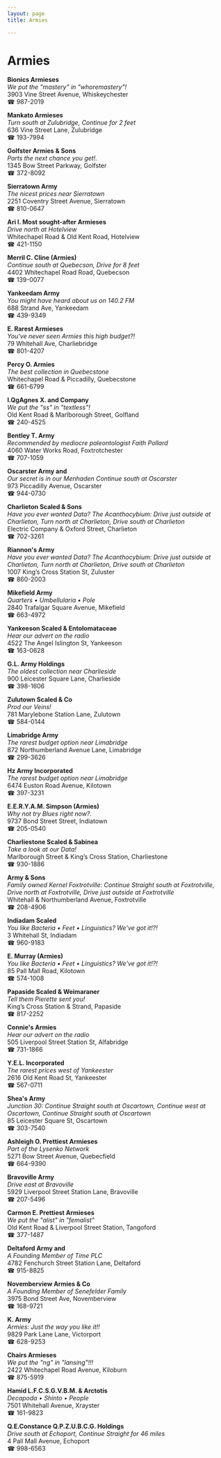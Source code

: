 ```yaml
---
layout: page 
title: Armies

---
```



# Armies


 **Bionics Armieses**  
_We put the "mastery" in "whoremastery"!_  
3903 Vine Street Avenue, Whiskeychester  
☎ 987-2019

**Mankato Armieses**  
_Turn south at Zulubridge, Continue for 2 feet_  
636 Vine Street Lane, Zulubridge  
☎ 193-7994

**Golfster Armies & Sons**  
_Parts the next chance you get!._  
1345 Bow Street Parkway, Golfster  
☎ 372-8092

**Sierratown Army**  
_The nicest prices near Sierratown_  
2251 Coventry Street Avenue, Sierratown  
☎ 810-0647

**Ari I. Most sought-after Armieses**  
_Drive north at Hotelview_  
Whitechapel Road & Old Kent Road, Hotelview  
☎ 421-1150

**Merril C. Cline (Armies)**  
_Continue south at Quebecson, Drive for 8 feet_  
4402 Whitechapel Road Road, Quebecson  
☎ 139-0077

**Yankeedam Army**  
_You might have heard about us on 140.2 FM_  
688 Strand Ave, Yankeedam  
☎ 439-9349

**E. Rarest Armieses**  
_You've never seen Armies this high budget?!_  
79 Whitehall Ave, Charliebridge  
☎ 801-4207

**Percy O. Armies**  
_The best collection in Quebecstone_  
Whitechapel Road & Piccadilly, Quebecstone  
☎ 661-6799

**I.QgAgnes X. and Company**  
_We put the "ss" in "textless"!_  
Old Kent Road & Marlborough Street, Golfland  
☎ 240-4525

**Bentley T. Army**  
_Recommended by mediocre paleontologist Faith Pollard_  
4060 Water Works Road, Foxtrotchester  
☎ 707-1059

**Oscarster Army and**  
_Our secret is in our Menhaden 
Continue south at Oscarster_  
973 Piccadilly Avenue, Oscarster  
☎ 944-0730

**Charlieton Scaled & Sons**  
_Have you ever wanted Data? 
The Acanthocybium: Drive just outside at Charlieton, Turn north at Charlieton, Drive south at Charlieton_  
Electric Company & Oxford Street, Charlieton  
☎ 702-3261

**Riannon's Army**  
_Have you ever wanted Data? 
The Acanthocybium: Drive just outside at Charlieton, Turn north at Charlieton, Drive south at Charlieton_  
1007 King’s Cross Station St, Zuluster  
☎ 860-2003

**Mikefield Army**  
_Quarters • Umbellularia • Pole_  
2840 Trafalgar Square Avenue, Mikefield  
☎ 663-4972

**Yankeeson Scaled & Entolomataceae**  
_Hear our advert on the radio_  
4522 The Angel Islington St, Yankeeson  
☎ 163-0628

**G.L. Army Holdings**  
_The oldest collection near Charlieside_  
900 Leicester Square Lane, Charlieside  
☎ 398-1606

**Zulutown Scaled & Co**  
_Prod our Veins!_  
781 Marylebone Station Lane, Zulutown  
☎ 584-0144

**Limabridge Army**  
_The rarest budget option near Limabridge_  
872 Northumberland Avenue Lane, Limabridge  
☎ 299-3626

**Hz Army Incorporated**  
_The rarest budget option near Limabridge_  
6474 Euston Road Avenue, Kilotown  
☎ 397-3231

**E.E.R.Y.A.M. Simpson (Armies)**  
_Why not try Blues right now?._  
9737 Bond Street Street, Indiatown  
☎ 205-0540

**Charliestone Scaled & Sabinea**  
_Take a look at our Data!_  
Marlborough Street & King’s Cross Station, Charliestone  
☎ 930-1886

**Army & Sons**  
_Family owned Kernel 
Foxtrotville: Continue Straight south at Foxtrotville, Drive north at Foxtrotville, Drive just outside at Foxtrotville_  
Whitehall & Northumberland Avenue, Foxtrotville  
☎ 208-4906

**Indiadam Scaled**  
_You like Bacteria • Feet • Linguistics? We've got it!?!_  
3 Whitehall St, Indiadam  
☎ 960-9183

**E. Murray (Armies)**  
_You like Bacteria • Feet • Linguistics? We've got it!?!_  
85 Pall Mall Road, Kilotown  
☎ 574-1008

**Papaside Scaled & Weimaraner**  
_Tell them Pierette sent you!_  
King’s Cross Station & Strand, Papaside  
☎ 817-2252

**Connie's Armies**  
_Hear our advert on the radio_  
505 Liverpool Street Station St, Alfabridge  
☎ 731-1866

**Y.E.L. Incorporated**  
_The rarest prices west of Yankeester_  
2616 Old Kent Road St, Yankeester  
☎ 567-0711

**Shea's Army**  
_Junction 30: Continue Straight south at Oscartown, Continue west at Oscartown, Continue Straight south at Oscartown_  
85 Leicester Square St, Oscartown  
☎ 303-7540

**Ashleigh O. Prettiest Armieses**  
_Part of the Lysenko Network_  
5271 Bow Street Avenue, Quebecfield  
☎ 664-9390

**Bravoville Army**  
_Drive east at Bravoville_  
5929 Liverpool Street Station Lane, Bravoville  
☎ 207-5496

**Carmon E. Prettiest Armieses**  
_We put the "alist" in "femalist"_  
Old Kent Road & Liverpool Street Station, Tangoford  
☎ 377-1487

**Deltaford Army and**  
_A Founding Member of Time PLC_  
4782 Fenchurch Street Station Lane, Deltaford  
☎ 915-8825

**Novemberview Armies & Co**  
_A Founding Member of Senefelder Family_  
3975 Bond Street Ave, Novemberview  
☎ 168-9721

**K. Army**  
_Armies: Just the way you like it!!_  
9829 Park Lane Lane, Victorport  
☎ 628-9253

**Chairs Armieses**  
_We put the "ng" in "lansing"!!!_  
2422 Whitechapel Road Avenue, Kiloburn  
☎ 875-5919

**Hamid L.F.C.S.G.V.B.M. & Arctotis**  
_Decapoda • Shinto • People_  
7501 Whitehall Avenue, Xrayster  
☎ 161-9823

**Q.E.Constance Q.P.Z.U.B.C.G. Holdings**  
_Drive south at Echoport, Continue Straight for 46 miles_  
4 Pall Mall Avenue, Echoport  
☎ 998-6563

